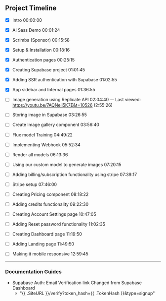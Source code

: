 ## Project Timeline

- [x] Intro 00:00:00
- [x] AI Sass Demo 00:01:24
- [x] Scrimba (Sponsor) 00:15:58
- [x] Setup & Installation 00:18:16
- [x] Authentication pages 00:25:15
- [x] Creating Supabase project 01:01:45
- [x] Adding SSR authentication with Supabase 01:02:55
- [x] App sidebar and Internal pages 01:36:55

- [ ] Image generation using Replicate API 02:04:40
      -- Last viewed: https://youtu.be/7AQNeii5K7E&t=10526 (2:55:26)

- [ ] Storing image in Supabase 03:26:55
- [ ] Create Image gallery component 03:56:40
- [ ] Flux model Training 04:49:22
- [ ] Implementing Webhook 05:52:34
- [ ] Render all models 06:13:36
- [ ] Using our custom model to generate images 07:20:15
- [ ] Adding billing/subscription functionality using stripe 07:39:17
- [ ] Stripe setup 07:46:00
- [ ] Creating Pricing component 08:18:22
- [ ] Adding credits functionality 09:22:30
- [ ] Creating Account Settings page 10:47:05
- [ ] Adding Reset password functionality 11:02:35
- [ ] Creating Dashboard page 11:19:50
- [ ] Adding Landing page 11:49:50
- [ ] Making it mobile responsive 12:59:45

---

### Documentation Guides

- Supabase Auth: Email Verification link Changed from Supabase Dashboard
  - "{{ .SiteURL }}/verify?token_hash={{ .TokenHash }}&type=signup"
